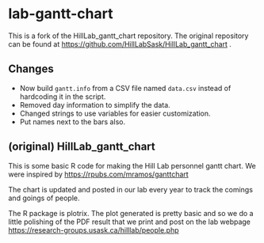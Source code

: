 # lab-gantt-chart

This is a fork of the HillLab_gantt_chart repository. The original repository can be found at https://github.com/HillLabSask/HillLab_gantt_chart .

## Changes
- Now build `gantt.info` from a CSV file named `data.csv` instead of hardcoding it in the script.
- Removed day information to simplify the data.
- Changed strings to use variables for easier customization.
- Put names next to the bars also.



## (original) HillLab_gantt_chart
This is some basic R code for making the Hill Lab personnel gantt chart.
We were inspired by https://rpubs.com/mramos/ganttchart

The chart is updated and posted in our lab every year to track the comings and goings of people. 

The R package is plotrix. The plot generated is pretty basic and so we do a little polishing of the PDF result that we print and post on the lab webpage https://research-groups.usask.ca/hilllab/people.php
